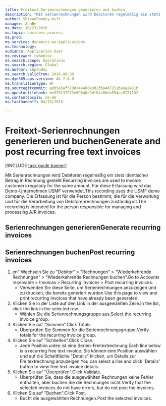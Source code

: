 ```yaml
--- 
title: Freitext-Serienrechnungen generieren und buchen
description: "Mit Serienrechnungen wird Debitoren regelmäßig ein stets identischer Betrag in Rechnung gestellt."
author: ShivamPandey-msft
manager: AnnBe
ms.date: 10/23/2016
ms.topic: business-process
ms.prod: 
ms.service: dynamics-ax-applications
ms.technology: 
audience: Application User
ms.reviewer: twheeloc
ms.search.scope: Operations
ms.search.region: Global
ms.author: shpandey
ms.search.validFrom: 2016-06-30
ms.dyn365.ops.version: AX 7.0.0
ms.translationtype: HT
ms.sourcegitcommit: a8b5a5af5108744406a3d2fb84d7151baea2481b
ms.openlocfilehash: be973f37273e09640a9df04c80eb554ca0721132
ms.contentlocale: de-de
ms.lasthandoff: 04/13/2018

---
```

# <a name="generate-and-post-recurring-free-text-invoices"></a><span data-ttu-id="dbff9-103">Freitext-Serienrechnungen generieren und buchen</span><span class="sxs-lookup"><span data-stu-id="dbff9-103">Generate and post recurring free text invoices</span></span>

[!INCLUDE [task guide banner](../../includes/task-guide-banner.md)]

<span data-ttu-id="dbff9-104">Mit Serienrechnungen wird Debitoren regelmäßig ein stets identischer Betrag in Rechnung gestellt.</span><span class="sxs-lookup"><span data-stu-id="dbff9-104">Recurring invoices are used to invoice customers regularly for the same amount.</span></span> <span data-ttu-id="dbff9-105">Für diese Erfassung wird das Demo-Unternehmen USMF verwendet.</span><span class="sxs-lookup"><span data-stu-id="dbff9-105">This recording uses the USMF demo company.</span></span> <span data-ttu-id="dbff9-106">Die Erfassung ist für die Person bestimmt, die für die Verwaltung und für die Verarbeitung von Debitorenrechnungen zuständig ist.</span><span class="sxs-lookup"><span data-stu-id="dbff9-106">The recording is intended for the person responsible for managing and processing A/R invoices.</span></span>


## <a name="generate-recurring-invoices"></a><span data-ttu-id="dbff9-107">Serienrechnungen generieren</span><span class="sxs-lookup"><span data-stu-id="dbff9-107">Generate recurring invoices</span></span>

## <a name="post-recurring-invoices"></a><span data-ttu-id="dbff9-108">Serienrechnungen buchen</span><span class="sxs-lookup"><span data-stu-id="dbff9-108">Post recurring invoices</span></span>
1. <span data-ttu-id="dbff9-109">en" Wechseln Sie zu "Debitor" > "Rechnungen" > "Wiederkehrende Rechnungen" > "Wiederkehrende Rechnungen buchen".</span><span class="sxs-lookup"><span data-stu-id="dbff9-109">Go to Accounts receivable > Invoices > Recurring invoices > Post recurring invoices.</span></span>
    * <span data-ttu-id="dbff9-110">Verwenden Sie diese Seite, um Serienrechnungen anzuzeigen und zu drucken, die bereits generiert wurden.</span><span class="sxs-lookup"><span data-stu-id="dbff9-110">Use this page to view and print recurring invoices that have already been generated.</span></span>  
2. <span data-ttu-id="dbff9-111">Klicken Sie in der Liste auf den Link in der ausgewählten Zeile.</span><span class="sxs-lookup"><span data-stu-id="dbff9-111">In the list, click the link in the selected row.</span></span>
    * <span data-ttu-id="dbff9-112">Wählen Sie die Serienrechnungsgruppe aus.</span><span class="sxs-lookup"><span data-stu-id="dbff9-112">Select the recurring invoice group.</span></span>  
3. <span data-ttu-id="dbff9-113">Klicken Sie auf "Summen".</span><span class="sxs-lookup"><span data-stu-id="dbff9-113">Click Totals.</span></span>
    * <span data-ttu-id="dbff9-114">Überprüfen Sie Summen für die Serienrechnungsgruppe.</span><span class="sxs-lookup"><span data-stu-id="dbff9-114">Verify totals for the recurring invoice group.</span></span>  
4. <span data-ttu-id="dbff9-115">Klicken Sie auf "Schließen".</span><span class="sxs-lookup"><span data-stu-id="dbff9-115">Click Close.</span></span>
    * <span data-ttu-id="dbff9-116">Jede Position unten ist eine Serien-Freitextrechnung.</span><span class="sxs-lookup"><span data-stu-id="dbff9-116">Each line below is a recurring free text invoice.</span></span> <span data-ttu-id="dbff9-117">Sie können eine Position auswählen und auf die Schaltfläche "Details" klicken, um Details zur Freitextrechnung anzuzeigen.</span><span class="sxs-lookup"><span data-stu-id="dbff9-117">You can select a line and click 'Details' button to view free text invoice details.</span></span>  
5. <span data-ttu-id="dbff9-118">Klicken Sie auf "Überprüfen".</span><span class="sxs-lookup"><span data-stu-id="dbff9-118">Click Validate.</span></span>
    * <span data-ttu-id="dbff9-119">Überprüfen Sie, dass die ausgewählten Rechnungen keine Fehler enthalten, aber buchen Sie die Rechnungen nicht.</span><span class="sxs-lookup"><span data-stu-id="dbff9-119">Verify that the selected invoices do not have errors, but do not post the invoices.</span></span>  
6. <span data-ttu-id="dbff9-120">Klicken Sie auf "Buchen".</span><span class="sxs-lookup"><span data-stu-id="dbff9-120">Click Post.</span></span>
    * <span data-ttu-id="dbff9-121">Bucht die ausgewählten Rechnungen.</span><span class="sxs-lookup"><span data-stu-id="dbff9-121">Post the selected invoices.</span></span>  


